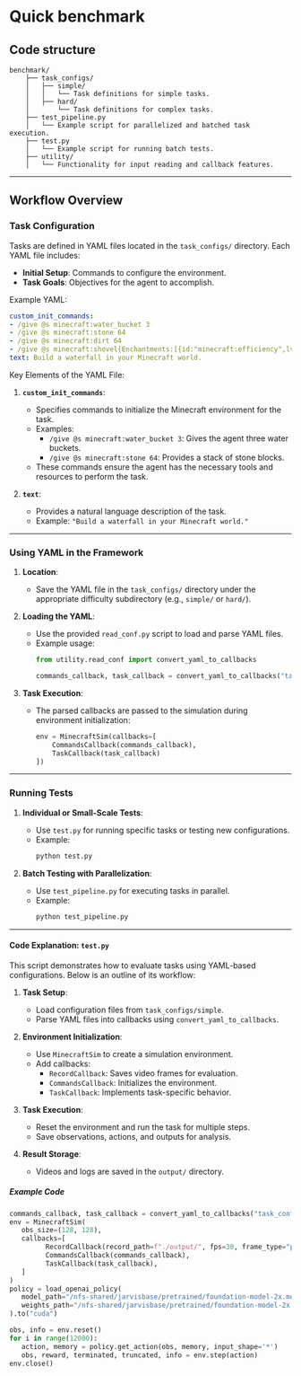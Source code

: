 
# Quick benchmark

## Code structure

```plaintext
benchmark/
    ├── task_configs/ 
    │   ├── simple/ 
    │   │   └── Task definitions for simple tasks.
    │   ├── hard/
    │       └── Task definitions for complex tasks.
    ├── test_pipeline.py
    │   └── Example script for parallelized and batched task execution.
    ├── test.py
    │   └── Example script for running batch tests.
    ├── utility/
    │   └── Functionality for input reading and callback features.
```
---

## Workflow Overview

### Task Configuration

Tasks are defined in YAML files located in the `task_configs/` directory. Each YAML file includes:
- **Initial Setup**: Commands to configure the environment.
- **Task Goals**: Objectives for the agent to accomplish.

Example YAML:
```yaml
custom_init_commands: 
- /give @s minecraft:water_bucket 3
- /give @s minecraft:stone 64
- /give @s minecraft:dirt 64
- /give @s minecraft:shovel{Enchantments:[{id:"minecraft:efficiency",lvl:1}]} 1
text: Build a waterfall in your Minecraft world.
```

Key Elements of the YAML File:

1. **`custom_init_commands`**:
   - Specifies commands to initialize the Minecraft environment for the task.
   - Examples:
     - `/give @s minecraft:water_bucket 3`: Gives the agent three water buckets.
     - `/give @s minecraft:stone 64`: Provides a stack of stone blocks.
   - These commands ensure the agent has the necessary tools and resources to perform the task.

2. **`text`**:
   - Provides a natural language description of the task.
   - Example: `"Build a waterfall in your Minecraft world."`

---

### Using YAML in the Framework 

1. **Location**:
   - Save the YAML file in the `task_configs/` directory under the appropriate difficulty subdirectory (e.g., `simple/` or `hard/`).

2. **Loading the YAML**:
   - Use the provided `read_conf.py` script to load and parse YAML files.
   - Example usage:
     ```python
     from utility.read_conf import convert_yaml_to_callbacks

     commands_callback, task_callback = convert_yaml_to_callbacks("task_configs/simple/build_waterfall.yaml")
     ```

3. **Task Execution**:
   - The parsed callbacks are passed to the simulation during environment initialization:
     ```python
     env = MinecraftSim(callbacks=[
         CommandsCallback(commands_callback),
         TaskCallback(task_callback)
     ])
     ```

---

### Running Tests

1. **Individual or Small-Scale Tests**:
   - Use `test.py` for running specific tasks or testing new configurations.
   - Example:
     ```bash
     python test.py
     ```

2. **Batch Testing with Parallelization**:
   - Use `test_pipeline.py` for executing tasks in parallel.
   - Example:
     ```bash
     python test_pipeline.py
     ```
---

#### Code Explanation: `test.py`

This script demonstrates how to evaluate tasks using YAML-based configurations. Below is an outline of its workflow:

1. **Task Setup**:
   - Load configuration files from `task_configs/simple`.
   - Parse YAML files into callbacks using `convert_yaml_to_callbacks`.

2. **Environment Initialization**:
   - Use `MinecraftSim` to create a simulation environment.
   - Add callbacks:
     - `RecordCallback`: Saves video frames for evaluation.
     - `CommandsCallback`: Initializes the environment.
     - `TaskCallback`: Implements task-specific behavior.

3. **Task Execution**:
   - Reset the environment and run the task for multiple steps.
   - Save observations, actions, and outputs for analysis.

4. **Result Storage**:
   - Videos and logs are saved in the `output/` directory.

##### Example Code
```python
commands_callback, task_callback = convert_yaml_to_callbacks("task_configs/simple/build_waterfall.yaml")
env = MinecraftSim(
   obs_size=(128, 128), 
   callbacks=[
         RecordCallback(record_path=f"./output/", fps=30, frame_type="pov"),
         CommandsCallback(commands_callback),
         TaskCallback(task_callback),
   ]
)
policy = load_openai_policy(
   model_path="/nfs-shared/jarvisbase/pretrained/foundation-model-2x.model",
   weights_path="/nfs-shared/jarvisbase/pretrained/foundation-model-2x.weights"
).to("cuda")

obs, info = env.reset()
for i in range(12000):
   action, memory = policy.get_action(obs, memory, input_shape='*')
   obs, reward, terminated, truncated, info = env.step(action)
env.close()
```

